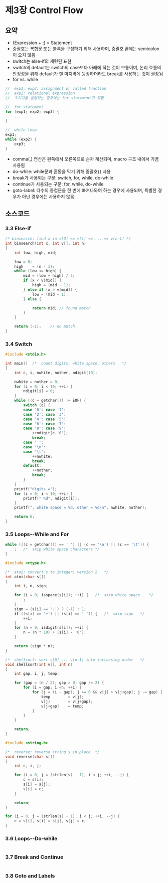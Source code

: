 # 제3장 Control Flow<br>

## 요약
* (Expression + ;) = Statement<br>
* 중괄호는 복합문 또는 블록을 구성하기 위해 사용하며, 중괄호 끝에는 semicolon이 오지 않음<br>
* switch는 else-if의 세련된 표현<br>
* switch의 default는 switch의 case보다 아래에 적는 것이 보통이며, 논리 흐름의 안정성을 위해 default가 맨 마지막에 등장하더라도 break를 사용하는 것이 권장됨<br>
* for vs. while<br>
```c
//	exp1, exp3: assignment or called function
//	exp2: relational expression
//	초기치를 설정하는 경우에는 for statement가 적합

//	for statement
for (exp1; exp2; exp3) {
	...
}

//	while loop
exp1;
while (exp2) {
	exp3;
}
```
* comma(,) 연산은 왼쪽에서 오른쪽으로 순차 계산되며, macro 구조 내에서 가끔 사용됨<br>
* do-while: while문과 혼동을 막기 위해 중괄호{} 사용<br>
* break가 사용되는 구문: switch, for, while, do-while<br>
* continue가 사용되는 구문: for, while, do-while<br>
* goto-label: 다수의 중첩문을 한 번에 빠져나와여 하는 경우에 사용되며, 특별한 경우가 아닌 경우에는 사용하지 않음<br>

## 소스코드
### 3.3 Else-if<br>
```c
/* binsearch: find x in v[O] <= v[1] <= ... <= v[n-1] */
int binsearch(int x, int v[], int n)
{
	int low, high, mid;

	low	= 0;
	high	= (n - 1);
	while (low <= high) {
		mid = (low + high) / 2;
		if (x < v[mid]) {
			high = (mid - 1);
		} else if (x > v[mid]) {
			low = (mid + 1);
		} else {

			return mid;	// found match
		}
	}

	return (-1);	// no match
}
```
### 3.4 Switch<br>
```c
#include <stdio.h>

int main()	/*	count digits, white space, others	*/
{
	int c, i, nwhite, nother, ndigit[10];

	nwhite = nother = 0;
	for (i = 0; i < 10; ++i) {
		ndigit[i] = 0;
	}
	while ((c = getchar()) != EOF) {
		switch (c) {
		case '0': case '1':
		case '2': case '3': 
		case '4': case '5':
		case '6': case '7':
		case '8': case '9':
			++ndigit[c-'0'];
			break;
		case ' ':
		case '\n':
		case '\t':
			++nwhite;
			break;
		default:
			++nother;
			break;
		}
	}
	printf("digits =");
	for (i = 0; i < 10; ++i) {
		printf(" %d", ndigit[i]);
	}
	printf(", white space = %d, other = %d\n", nwhite, nother);

	return 0;
}
```
### 3.5 Loops--While and For<br>
```c
while (((c = getchar()) == ' ') || (c == '\n') || (c == '\t')) {
	;	/*	skip white space characters	*/
}
```
```c
#include <ctype.h>

/*	atoi: convert s to integer; version 2	*/
int atoi(char s[])
{
	int i, n, sign;

	for (i = 0; isspace(s[i]); ++i) {	/*	skip white space	*/
		;
	}
	sign = (s[i] == '-') ? (-1) : 1;
	if ((s[i] == '+') || (s[i] == '-')) {	/*	skip sign	*/
		++i;
	}
	for (n = 0; isdigit(s[i]); ++i) {
		n = (n * 10) + (s[i] - '0');
	}

	return (sign * n);
}
```
```c
/*	shellsort: sort v[0] ... v[n-1] into increasing order	*/
void shellsort(int v[], int n)
{
	int gap, i, j, temp;

	for (gap = (n / 2); gap > 0; gap /= 2) {
		for (i = gap; i <n; ++i) {
			for (j = (i - gap); j >= 0 && v[j] > v[j+gap]; j -= gap) {
				temp		= v[j];
				v[j]		= v[j+gap];
				v[j+gap]	= temp;
			}
		}
	}

	return;
}
```
```c
#include <string.h>

/*	reverse: reverse string s in place	*/
void reverse(char s[])
{
	int c, i, j;

	for (i = 0, j = (strlen(s) - 1); i < j; ++i, --j) {
		c = s[i];
		s[i] = s[j];
		s[j] = c;
	}

	return;
}
```
```c
for (i = 0, j = (strlen(s) - 1); i < j; ++i, --j) {
	c = s[i], s[i] = s[j], s[j] = c;
}
```
### 3.6 Loops--Do-while<br>
```c
```
### 3.7 Break and Continue<br>
```c
```
### 3.8 Goto and Labels<br>
```c
```
